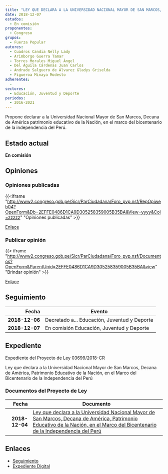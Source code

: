 ```yaml
---
title: "LEY QUE DECLARA A LA UNIVERSIDAD NACIONAL MAYOR DE SAN MARCOS, DECANA DE AMÉRICA PATRIMONIO EDUCATIVO DE LA NACIÓN, EN EL MARCO DEL BICENTENARIO DE LA INDEPENDENCIA DEL PERÚ"
date: 2018-12-07
estados: 
  - En comisión
proponentes: 
  - Congreso
grupos: 
  - Fuerza Popular
autores: 
  - Cuadros Candia Nelly Lady
  - Arimborgo Guerra Tamar
  - Torres Morales Miguel Ángel
  - Del Águila Cárdenas Juan Carlos
  - Andrade Salguero de Álvarez Gladys Griselda
  - Figueroa Minaya Modesto
adherentes: 
  - 
sectores: 
  - Educación, Juventud y Deporte
periodos: 
  - 2016-2021
---
```


Propone declarar a la Universidad Nacional Mayor de San Marcos, Decana de América patrimonio educativo de la Nación, en el marco del bicentenario de la independencia del Perú.


## Estado actual

**En comisión**

## Opiniones

### Opiniones publicadas

{{<iframe "http://www2.congreso.gob.pe/Sicr/ParCiudadana/Foro_pvp.nsf/RepOpiweb04?OpenForm&Db=2EFFE0486D1CA9D305258359005B35BA&View=yyyy&Col=zzzzz" "Opiniones publicadas" >}}

[Enlace](http://www2.congreso.gob.pe/Sicr/ParCiudadana/Foro_pvp.nsf/RepOpiweb04?OpenForm&Db=2EFFE0486D1CA9D305258359005B35BA&View=yyyy&Col=zzzzz)
### Publicar opinión

{{< iframe "http://www2.congreso.gob.pe/Sicr/ParCiudadana/Foro_pvp.nsf/Documentos?OpenForm&ParentUnid=2EFFE0486D1CA9D305258359005B35BA&view" "Brindar opinión" >}}

[Enlace](http://www2.congreso.gob.pe/Sicr/ParCiudadana/Foro_pvp.nsf/Documentos?OpenForm&ParentUnid=2EFFE0486D1CA9D305258359005B35BA&view)

## Seguimiento

| Fecha | Evento |
|------:|--------|
| **2018-12-06** | Decretado a... Educación, Juventud y Deporte|
| **2018-12-07** | En comisión Educación, Juventud y Deporte|


## Expediente

Expediente del Proyecto de Ley 03699/2018-CR

Ley que declara a la Universidad Nacional Mayor de San Marcos, Decana de América, Patrimonio Educativo de la Nación, en el Marco del Bicentenario de la Independencia del Perú


### Documentos del Proyecto de Ley

| Fecha | Documento |
|------:|--------|
| **2018-12-04** | [Ley que declara a la Universidad Nacional Mayor de San Marcos, Decana de América, Patrimonio Educativo de la Nación, en el Marco del Bicentenario de la Independencia del Perú](http://www.leyes.congreso.gob.pe/Documentos/2016_2021/Proyectos_de_Ley_y_de_Resoluciones_Legislativas/PL0369920181204..pdf) |

## Enlaces 

- [Seguimiento](http://www2.congreso.gob.pe/Sicr/TraDocEstProc/CLProLey2016.nsf/f7fff46988ca05b1052578e100829cc7/4b6ac270a3e71e5f0525835900767e7d?OpenDocument)
- [Expediente Digital](http://www2.congreso.gob.pe/Sicr/TraDocEstProc/CLProLey2016.nsf/f7fff46988ca05b1052578e100829cc7/4b6ac270a3e71e5f0525835900767e7d?OpenDocument&Click=05257FB7005EB655.eb71d0cf91d8294e05256cdf006b5706/$Body/0.1C6C)
